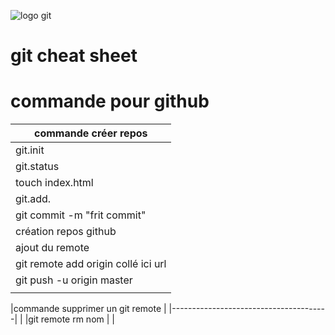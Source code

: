 ![logo git](https://upload.wikimedia.org/wikipedia/commons/thumb/e/e0/Git-logo.svg/320px-Git-logo.svg.png)

# git cheat sheet




# commande  pour github



|commande créer repos                   |
|---------------------------------------|
|git.init				|
|git.status				|
|touch index.html			|
|git.add.				|	
|git commit -m "frit commit"		|
|création repos github			|
|ajout du remote			|
|git remote add origin collé ici url	|
|git push -u origin master		|
|					|

|commande supprimer un git remote	|
|---------------------------------------|                                      |
|git remote  rm    nom			|
|





















